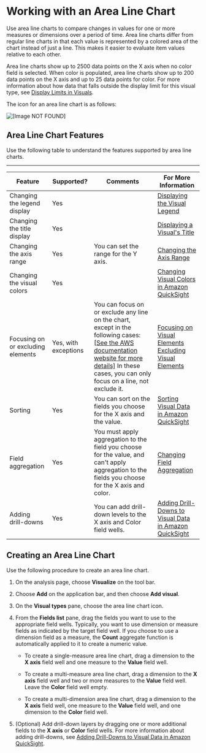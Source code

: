 # Working with an Area Line Chart<a name="area-line-chart"></a>

Use area line charts to compare changes in values for one or more measures or dimensions over a period of time\. Area line charts differ from regular line charts in that each value is represented by a colored area of the chart instead of just a line\. This makes it easier to evaluate item values relative to each other\.

Area line charts show up to 2500 data points on the X axis when no color field is selected\. When color is populated, area line charts show up to 200 data points on the X axis and up to 25 data points for color\. For more information about how data that falls outside the display limit for this visual type, see [Display Limits in Visuals](working-with-visual-types.md#display-limits)\.

The icon for an area line chart is as follows:

![\[Image NOT FOUND\]](http://docs.aws.amazon.com/quicksight/latest/user/images/area-line-chart.png)

## Area Line Chart Features<a name="area-line-chart-features"></a>

Use the following table to understand the features supported by area line charts\.


****  

| Feature | Supported? | Comments | For More Information | 
| --- | --- | --- | --- | 
| Changing the legend display | Yes |  | [Displaying the Visual Legend](formatting-a-visual.md#displaying-the-visual-legend) | 
| Changing the title display | Yes |  | [Displaying a Visual's Title](formatting-a-visual.md#displaying-visual-title) | 
| Changing the axis range | Yes | You can set the range for the Y axis\. | [Changing the Axis Range](formatting-a-visual.md#changing-axis-range) | 
| Changing the visual colors | Yes |  | [Changing Visual Colors in Amazon QuickSight](changing-visual-colors.md) | 
| Focusing on or excluding elements | Yes, with exceptions | You can focus on or exclude any line on the chart, except in the following cases: [\[See the AWS documentation website for more details\]](http://docs.aws.amazon.com/quicksight/latest/user/area-line-chart.html) In these cases, you can only focus on a line, not exclude it\. |  [Focusing on Visual Elements](focusing-on-visual-elements.md) [Excluding Visual Elements](excluding-visual-elements.md) | 
| Sorting | Yes | You can sort on the fields you choose for the X axis and the value\. | [Sorting Visual Data in Amazon QuickSight](sorting-visual-data.md) | 
| Field aggregation | Yes | You must apply aggregation to the field you choose for the value, and can't apply aggregation to the fields you choose for the X axis and color\. | [Changing Field Aggregation](changing-field-aggregation.md) | 
| Adding drill\-downs | Yes | You can add drill\-down levels to the X axis and Color field wells\. | [Adding Drill\-Downs to Visual Data in Amazon QuickSight](adding-drill-downs.md) | 

## Creating an Area Line Chart<a name="create-measure-area-line-chart"></a>

Use the following procedure to create an area line chart\.

1. On the analysis page, choose **Visualize** on the tool bar\.

1. Choose **Add** on the application bar, and then choose **Add visual**\.

1. On the **Visual types** pane, choose the area line chart icon\.

1. From the **Fields list** pane, drag the fields you want to use to the appropriate field wells\. Typically, you want to use dimension or measure fields as indicated by the target field well\. If you choose to use a dimension field as a measure, the **Count** aggregate function is automatically applied to it to create a numeric value\.

   + To create a single\-measure area line chart, drag a dimension to the **X axis** field well and one measure to the **Value** field well\.

   + To create a multi\-measure area line chart, drag a dimension to the **X axis** field well and two or more measures to the **Value** field well\. Leave the **Color** field well empty\.

   + To create a multi\-dimension area line chart, drag a dimension to the **X axis** field well, one measure to the **Value** field well, and one dimension to the **Color** field well\.

1. \(Optional\) Add drill\-down layers by dragging one or more additional fields to the **X axis** or **Color** field wells\. For more information about adding drill\-downs, see [Adding Drill\-Downs to Visual Data in Amazon QuickSight](adding-drill-downs.md)\. 